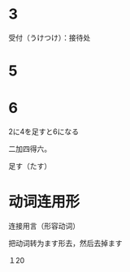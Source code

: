 

# 3

受付（うけつけ）：接待处



# 5

# 6

2に4を足すと6になる 

二加四得六。



足す（たす）



# 动词连用形

连接用言（形容动词）

把动词转为ます形去，然后去掉ます

１20






